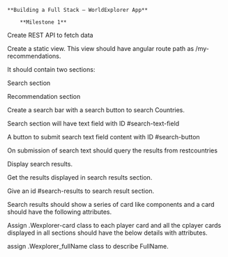     **Building a Full Stack – WorldExplorer App**

		**Milestone 1**

Create REST API to fetch data

Create a static view. This view should have angular route path as /my-recommendations.

It should contain two sections:

Search section

Recommendation section

Create a search bar with a search button to search Countries.

Search section will have text field with ID #search-text-field

A button to submit search text field content with ID #search-button

On submission of search text should query the results from restcountries

Display search results.

Get the results displayed in search results section.

Give an id #search-results to search result section.

Search results should show a series of card like components and a card should have the following attributes.

Assign .Wexplorer-card class to each player card and all the cplayer cards displayed in all sections should have the below details with attributes.

assign .Wexplorer_fullName class to describe FullName.

